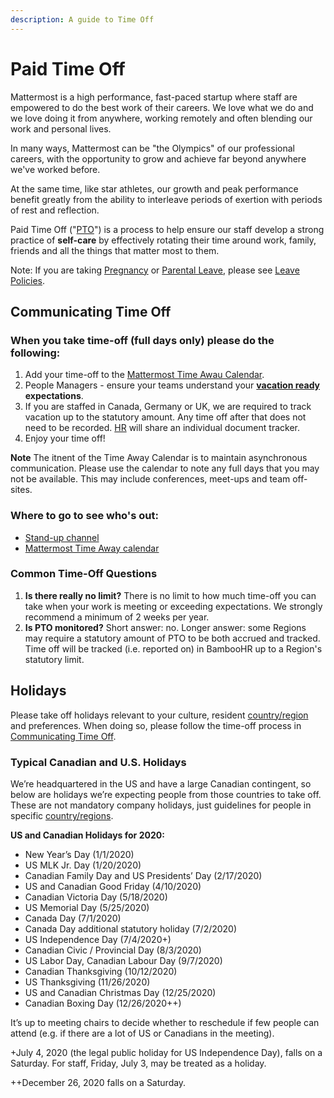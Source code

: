 ```yaml
---
description: A guide to Time Off
---
```


# Paid Time Off

Mattermost is a high performance, fast-paced startup where staff are empowered to do the best work of their careers. We love what we do and we love doing it from anywhere, working remotely and often blending our work and personal lives.

In many ways, Mattermost can be "the Olympics" of our professional careers, with the opportunity to grow and achieve far beyond anywhere we've worked before.

At the same time, like star athletes, our growth and peak performance benefit greatly from the ability to interleave periods of exertion with periods of rest and reflection.

Paid Time Off \("[PTO](../../../../company/about-mattermost/list-of-terms.md#pto-or-paid-time-off)"\) is a process to help ensure our staff develop a strong practice of **self-care** by effectively rotating their time around work, family, friends and all the things that matter most to them.

Note: If you are taking [Pregnancy](leaves-of-absence/pregnancy-leave.md) or [Parental Leave](leaves-of-absence/pregnancy-leave.md), please see [Leave Policies](leaves-of-absence/).

## Communicating Time Off

### When you take time-off \(full days only\) please do the following:

1. Add your time-off to the [Mattermost Time Awau Calendar](https://calendar.google.com/calendar?cid=bWF0dGVybW9zdC5jb21fbWczbnVsZ2Y2ZTcwZTUwb2hscTJycmtjbmNAZ3JvdXAuY2FsZW5kYXIuZ29vZ2xlLmNvbQ).   
2. People Managers - ensure your teams understand your [**vacation ready**](https://handbook.mattermost.com/operations/operations#fy20-mlt-vpmom) **expectations**. 
3. If you are staffed in Canada, Germany or UK, we are required to track vacation up to the statutory amount. Any time off after that does not need to be recorded. [HR](mailto:hr@mattermost.com) will share an individual document tracker. 
4. Enjoy your time off! 

**Note** The itnent of the Time Away Calendar is to maintain asynchronous communication. Please use the calendar to note any full days that you may not be available. This may include conferences, meet-ups and team off-sites. 

### Where to go to see who's out:

* [Stand-up channel](https://community.mattermost.com/private-core/channels/stand-up) 
* [Mattermost Time Away calendar](https://calendar.google.com/calendar/embed?src=mattermost.com_mg3nulgf6e70e50ohlq2rrkcnc%40group.calendar.google.com&ctz=America%2FLos_Angeles)

### Common Time-Off Questions

1. **Is there really no limit?** There is no limit to how much time-off you can take when your work is meeting or exceeding expectations. We strongly recommend a minimum of 2 weeks per year. 
2. **Is PTO monitored?** Short answer: no. Longer answer: some Regions may require a statutory amount of PTO to be both accrued and tracked. Time off will be tracked \(i.e. reported on\) in BambooHR up to a Region's statutory limit. 

## Holidays

Please take off holidays relevant to your culture, resident [country/region](../../../../company/about-mattermost/list-of-terms.md#country-region) and preferences. When doing so, please follow the time-off process in [Communicating Time Off](paid-time-off.md#communicating-time-off).

### Typical Canadian and U.S. Holidays

We’re headquartered in the US and have a large Canadian contingent, so below are holidays we’re expecting people from those countries to take off. These are not mandatory company holidays, just guidelines for people in specific [country/regions](../../../../company/about-mattermost/list-of-terms.md#country-region).

**US and Canadian Holidays for 2020:**

* New Year’s Day \(1/1/2020\)
* US MLK Jr. Day \(1/20/2020\)
* Canadian Family Day and US Presidents’ Day \(2/17/2020\)
* US and Canadian Good Friday \(4/10/2020\)
* Canadian Victoria Day \(5/18/2020\)
* US Memorial Day \(5/25/2020\)
* Canada Day \(7/1/2020\)
* Canada Day additional statutory holiday \(7/2/2020\)
* US Independence Day \(7/4/2020+\)
* Canadian Civic / Provincial Day \(8/3/2020\)
* US Labor Day, Canadian Labour Day \(9/7/2020\)
* Canadian Thanksgiving \(10/12/2020\)
* US Thanksgiving \(11/26/2020\)
* US and Canadian Christmas Day \(12/25/2020\)
* Canadian Boxing Day \(12/26/2020++\)

It’s up to meeting chairs to decide whether to reschedule if few people can attend \(e.g. if there are a lot of US or Canadians in the meeting\).

+July 4, 2020 \(the legal public holiday for US Independence Day\), falls on a Saturday. For staff, Friday, July 3, may be treated as a holiday.

++December 26, 2020 falls on a Saturday.


